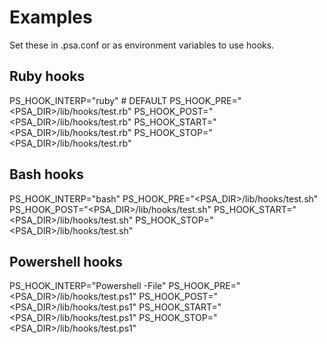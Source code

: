 # Examples
Set these in .psa.conf or as environment variables to use hooks.

## Ruby hooks
PS_HOOK_INTERP="ruby" # DEFAULT
PS_HOOK_PRE="<PSA_DIR>/lib/hooks/test.rb"
PS_HOOK_POST="<PSA_DIR>/lib/hooks/test.rb"
PS_HOOK_START="<PSA_DIR>/lib/hooks/test.rb"
PS_HOOK_STOP="<PSA_DIR>/lib/hooks/test.rb"

## Bash hooks
PS_HOOK_INTERP="bash"
PS_HOOK_PRE="<PSA_DIR>/lib/hooks/test.sh"
PS_HOOK_POST="<PSA_DIR>/lib/hooks/test.sh"
PS_HOOK_START="<PSA_DIR>/lib/hooks/test.sh"
PS_HOOK_STOP="<PSA_DIR>/lib/hooks/test.sh"

## Powershell hooks
PS_HOOK_INTERP="Powershell -File"
PS_HOOK_PRE="<PSA_DIR>/lib/hooks/test.ps1"
PS_HOOK_POST="<PSA_DIR>/lib/hooks/test.ps1"
PS_HOOK_START="<PSA_DIR>/lib/hooks/test.ps1"
PS_HOOK_STOP="<PSA_DIR>/lib/hooks/test.ps1"
